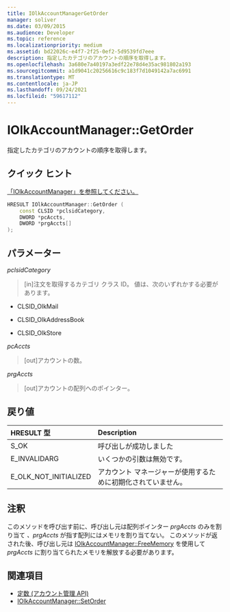 ```yaml
---
title: IOlkAccountManagerGetOrder
manager: soliver
ms.date: 03/09/2015
ms.audience: Developer
ms.topic: reference
ms.localizationpriority: medium
ms.assetid: bd22026c-e4f7-2f25-0ef2-5d9539fd7eee
description: 指定したカテゴリのアカウントの順序を取得します。
ms.openlocfilehash: 3a680e7a40197a3edf22e78d4e35ac981802a193
ms.sourcegitcommit: a1d9041c20256616c9c183f7d1049142a7ac6991
ms.translationtype: MT
ms.contentlocale: ja-JP
ms.lasthandoff: 09/24/2021
ms.locfileid: "59617112"
---
```

# <a name="iolkaccountmanagergetorder"></a>IOlkAccountManager::GetOrder

指定したカテゴリのアカウントの順序を取得します。
  
## <a name="quick-info"></a>クイック ヒント

[「IOlkAccountManager」を参照してください。](iolkaccountmanager.md)
  
```cpp
HRESULT IOlkAccountManager::GetOrder (  
    const CLSID *pclsidCategory, 
    DWORD *pcAccts, 
    DWORD *prgAccts[] 
); 
```

## <a name="parameters"></a>パラメーター

_pclsidCategory_
  
> [in]注文を取得するカテゴリ クラス ID。 値は、次のいずれかする必要があります。
    
   - CLSID_OlkMail
    
   - CLSID_OlkAddressBook
    
   - CLSID_OlkStore
    
_pcAccts_
  
>  [out]アカウントの数。 
    
_prgAccts_
  
> [out]アカウントの配列へのポインター。
    
## <a name="return-values"></a>戻り値

|**HRESULT 型**|**Description**|
|:-----|:-----|
|S_OK  <br/> |呼び出しが成功しました  <br/> |
|E_INVALIDARG  <br/> |いくつかの引数は無効です。  <br/> |
|E_OLK_NOT_INITIALIZED  <br/> |アカウント マネージャーが使用するために初期化されていません。  <br/> |
   
## <a name="remarks"></a>注釈

このメソッドを呼び出す前に、呼び出し元は配列ポインター  *prgAccts*  のみを割り当て  *、prgAccts*  が指す配列にはメモリを割り当てない。 このメソッドが返された後、呼び出し元は [IOlkAccountManager::FreeMemory](iolkaccountmanager-freememory.md) を使用して  *prgAccts*  に割り当てられたメモリを解放する必要があります。 
  
## <a name="see-also"></a>関連項目

- [定数 (アカウント管理 API)](constants-account-management-api.md)  
- [IOlkAccountManager::SetOrder](iolkaccountmanager-setorder.md)

